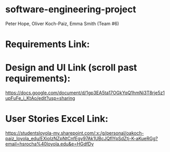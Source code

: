 # software-engineering-project
  Peter Hope, Oliver Koch-Paiz, Emma Smith (Team #6)

# Requirements Link:
# Design and UI Link (scroll past requirements):
https://docs.google.com/document/d/1gp3EA5ta17OGkYqQ1hmNi3T8rje5z1upFuFe_i_KtAo/edit?usp=sharing

# User Stories Excel Link:
https://studentsloyola-my.sharepoint.com/:x:/g/personal/oakoch-paiz_loyola_edu/EXioIzNZpNtCnfEgy97Ak1UBcJQflYpSdZtj-K-aKueRGg?email=hsrocha%40loyola.edu&e=HGdfDy
